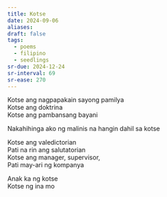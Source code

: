 ```yaml
---
title: Kotse
date: 2024-09-06
aliases: 
draft: false
tags:
  - poems
  - filipino
  - seedlings
sr-due: 2024-12-24
sr-interval: 69
sr-ease: 270
---
```

Kotse ang nagpapakain sayong pamilya  
Kotse ang doktrina  
Kotse ang pambansang bayani

Nakahihinga ako ng malinis na hangin dahil sa kotse  

Kotse ang valedictorian  
Pati na rin ang salutatorian  
Kotse ang manager, supervisor,  
Pati may-ari ng kompanya

Anak ka ng kotse  
Kotse ng ina mo
